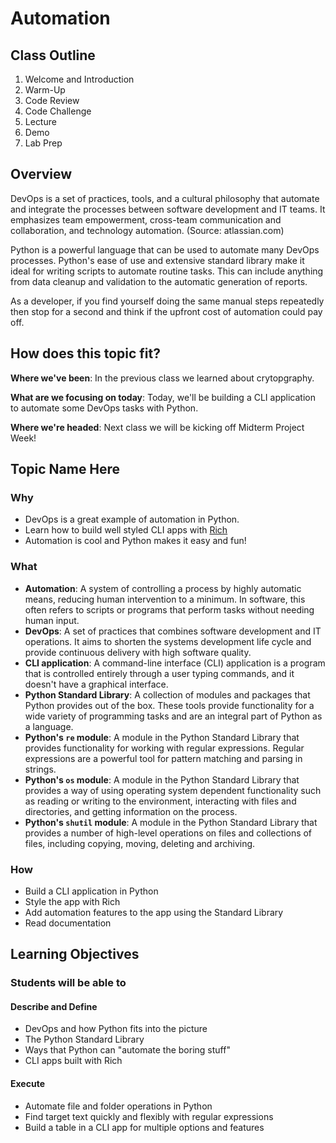 # Automation

## Class Outline

<!-- Modify as needed -->

1. Welcome and Introduction
1. Warm-Up
1. Code Review
1. Code Challenge
1. Lecture
1. Demo
1. Lab Prep

## Overview

DevOps is a set of practices, tools, and a cultural philosophy that automate and integrate the processes between software development and IT teams. It emphasizes team empowerment, cross-team communication and collaboration, and technology automation. (Source: atlassian.com)

Python is a powerful language that can be used to automate many DevOps processes. Python's ease of use and extensive standard library make it ideal for writing scripts to automate routine tasks. This can include anything from data cleanup and validation to the automatic generation of reports.

As a developer, if you find yourself doing the same manual steps repeatedly then stop for a second and think if the upfront cost of automation could pay off.

## How does this topic fit?

**Where we've been**:
In the previous class we learned about crytopgraphy.

**What are we focusing on today**:
Today, we'll be building a CLI application to automate some DevOps tasks with Python.

**Where we're headed**:
Next class we will be kicking off Midterm Project Week!

## Topic Name Here

### Why

- DevOps is a great example of automation in Python.
- Learn how to build well styled CLI apps with [Rich](https://github.com/Textualize/rich)
- Automation is cool and Python makes it easy and fun!

### What

- **Automation**: A system of controlling a process by highly automatic means, reducing human intervention to a minimum. In software, this often refers to scripts or programs that perform tasks without needing human input.
- **DevOps**: A set of practices that combines software development and IT operations. It aims to shorten the systems development life cycle and provide continuous delivery with high software quality.
- **CLI application**: A command-line interface (CLI) application is a program that is controlled entirely through a user typing commands, and it doesn't have a graphical interface.
- **Python Standard Library**: A collection of modules and packages that Python provides out of the box. These tools provide functionality for a wide variety of programming tasks and are an integral part of Python as a language.
- **Python's `re` module**: A module in the Python Standard Library that provides functionality for working with regular expressions. Regular expressions are a powerful tool for pattern matching and parsing in strings.
- **Python's `os` module**: A module in the Python Standard Library that provides a way of using operating system dependent functionality such as reading or writing to the environment, interacting with files and directories, and getting information on the process.
- **Python's `shutil` module**: A module in the Python Standard Library that provides a number of high-level operations on files and collections of files, including copying, moving, deleting and archiving.

### How

- Build a CLI application in Python
- Style the app with Rich
- Add automation features to the app using the Standard Library
- Read documentation

## Learning Objectives

### Students will be able to

#### Describe and Define

- DevOps and how Python fits into the picture
- The Python Standard Library
- Ways that Python can "automate the boring stuff"
- CLI apps built with Rich

#### Execute

- Automate file and folder operations in Python
- Find target text quickly and flexibly with regular expressions
- Build a table in a CLI app for multiple options and features
